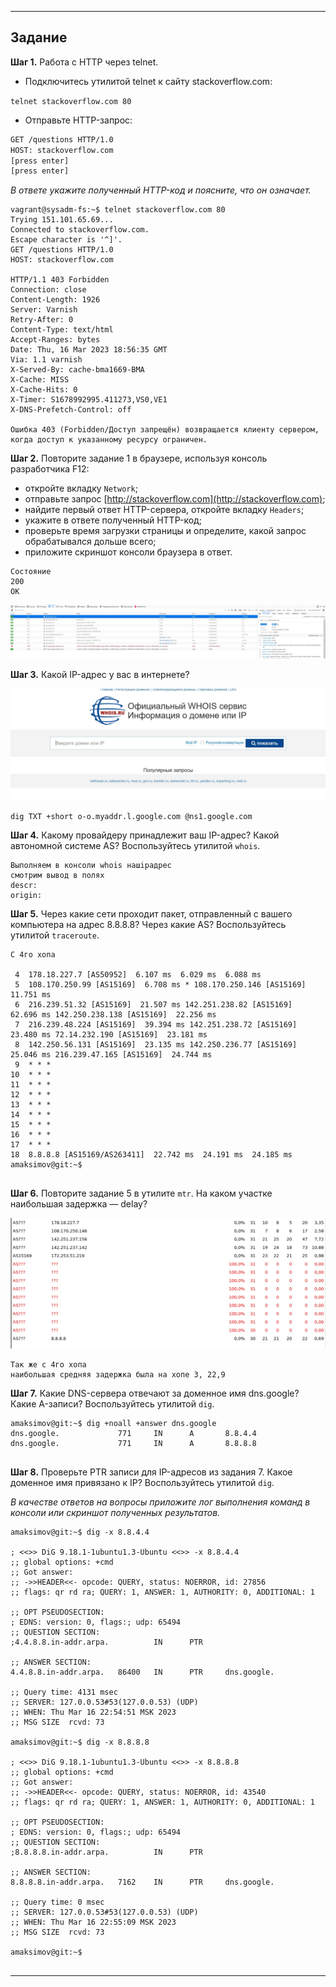 ------

## Задание

**Шаг 1.** Работа c HTTP через telnet.

- Подключитесь утилитой telnet к сайту stackoverflow.com:

`telnet stackoverflow.com 80`
 
- Отправьте HTTP-запрос:

```bash
GET /questions HTTP/1.0
HOST: stackoverflow.com
[press enter]
[press enter]
```
*В ответе укажите полученный HTTP-код и поясните, что он означает.*

```
vagrant@sysadm-fs:~$ telnet stackoverflow.com 80
Trying 151.101.65.69...
Connected to stackoverflow.com.
Escape character is '^]'.
GET /questions HTTP/1.0
HOST: stackoverflow.com

HTTP/1.1 403 Forbidden
Connection: close
Content-Length: 1926
Server: Varnish
Retry-After: 0
Content-Type: text/html
Accept-Ranges: bytes
Date: Thu, 16 Mar 2023 18:56:35 GMT
Via: 1.1 varnish
X-Served-By: cache-bma1669-BMA
X-Cache: MISS
X-Cache-Hits: 0
X-Timer: S1678992995.411273,VS0,VE1
X-DNS-Prefetch-Control: off

Ошибка 403 (Forbidden/Доступ запрещён) возвращается клиенту сервером, когда доступ к указанному ресурсу ограничен.
```

**Шаг 2.** Повторите задание 1 в браузере, используя консоль разработчика F12:

 - откройте вкладку `Network`;
 - отправьте запрос [http://stackoverflow.com](http://stackoverflow.com);
 - найдите первый ответ HTTP-сервера, откройте вкладку `Headers`;
 - укажите в ответе полученный HTTP-код;
 - проверьте время загрузки страницы и определите, какой запрос обрабатывался дольше всего;
 - приложите скриншот консоли браузера в ответ.

```
Состояние
200
OK

```
![stackoverflow](https://github.com/MaximovAA/devops_netology_term/blob/main/stackoverflow.jpg "Пример вывода команд")

**Шаг 3.** Какой IP-адрес у вас в интернете?

![whois](https://github.com/MaximovAA/devops_netology_term/blob/main/whois.jpg "Пример вывода команд")

```
dig TXT +short o-o.myaddr.l.google.com @ns1.google.com

```

**Шаг 4.** Какому провайдеру принадлежит ваш IP-адрес? Какой автономной системе AS? Воспользуйтесь утилитой `whois`.

```
Выполняем в консоли whois нашipадрес
смотрим вывод в полях
descr:
origin:
```

**Шаг 5.** Через какие сети проходит пакет, отправленный с вашего компьютера на адрес 8.8.8.8? Через какие AS? Воспользуйтесь утилитой `traceroute`.

```
С 4го хопа

 4  178.18.227.7 [AS50952]  6.107 ms  6.029 ms  6.088 ms
 5  108.170.250.99 [AS15169]  6.708 ms * 108.170.250.146 [AS15169]  11.751 ms
 6  216.239.51.32 [AS15169]  21.507 ms 142.251.238.82 [AS15169]  62.696 ms 142.250.238.138 [AS15169]  22.256 ms
 7  216.239.48.224 [AS15169]  39.394 ms 142.251.238.72 [AS15169]  23.480 ms 72.14.232.190 [AS15169]  23.181 ms
 8  142.250.56.131 [AS15169]  23.135 ms 142.250.236.77 [AS15169]  25.046 ms 216.239.47.165 [AS15169]  24.744 ms
 9  * * *
10  * * *
11  * * *
12  * * *
13  * * *
14  * * *
15  * * *
16  * * *
17  * * *
18  8.8.8.8 [AS15169/AS263411]  22.742 ms  24.191 ms  24.185 ms
amaksimov@git:~$


```

**Шаг 6.** Повторите задание 5 в утилите `mtr`. На каком участке наибольшая задержка — delay?

![mtr](https://github.com/MaximovAA/devops_netology_term/blob/main/mtr.jpg "Пример вывода команд")

```
Так же с 4го хопа
наибольшая средняя задержка была на хопе 3, 22,9

```

**Шаг 7.** Какие DNS-сервера отвечают за доменное имя dns.google? Какие A-записи? Воспользуйтесь утилитой `dig`.

```
amaksimov@git:~$ dig +noall +answer dns.google
dns.google.             771     IN      A       8.8.4.4
dns.google.             771     IN      A       8.8.8.8


```

**Шаг 8.** Проверьте PTR записи для IP-адресов из задания 7. Какое доменное имя привязано к IP? Воспользуйтесь утилитой `dig`.

*В качестве ответов на вопросы приложите лог выполнения команд в консоли или скриншот полученных результатов.*

```
amaksimov@git:~$ dig -x 8.8.4.4

; <<>> DiG 9.18.1-1ubuntu1.3-Ubuntu <<>> -x 8.8.4.4
;; global options: +cmd
;; Got answer:
;; ->>HEADER<<- opcode: QUERY, status: NOERROR, id: 27856
;; flags: qr rd ra; QUERY: 1, ANSWER: 1, AUTHORITY: 0, ADDITIONAL: 1

;; OPT PSEUDOSECTION:
; EDNS: version: 0, flags:; udp: 65494
;; QUESTION SECTION:
;4.4.8.8.in-addr.arpa.          IN      PTR

;; ANSWER SECTION:
4.4.8.8.in-addr.arpa.   86400   IN      PTR     dns.google.

;; Query time: 4131 msec
;; SERVER: 127.0.0.53#53(127.0.0.53) (UDP)
;; WHEN: Thu Mar 16 22:54:51 MSK 2023
;; MSG SIZE  rcvd: 73

amaksimov@git:~$ dig -x 8.8.8.8

; <<>> DiG 9.18.1-1ubuntu1.3-Ubuntu <<>> -x 8.8.8.8
;; global options: +cmd
;; Got answer:
;; ->>HEADER<<- opcode: QUERY, status: NOERROR, id: 43540
;; flags: qr rd ra; QUERY: 1, ANSWER: 1, AUTHORITY: 0, ADDITIONAL: 1

;; OPT PSEUDOSECTION:
; EDNS: version: 0, flags:; udp: 65494
;; QUESTION SECTION:
;8.8.8.8.in-addr.arpa.          IN      PTR

;; ANSWER SECTION:
8.8.8.8.in-addr.arpa.   7162    IN      PTR     dns.google.

;; Query time: 0 msec
;; SERVER: 127.0.0.53#53(127.0.0.53) (UDP)
;; WHEN: Thu Mar 16 22:55:09 MSK 2023
;; MSG SIZE  rcvd: 73

amaksimov@git:~$


```

----
